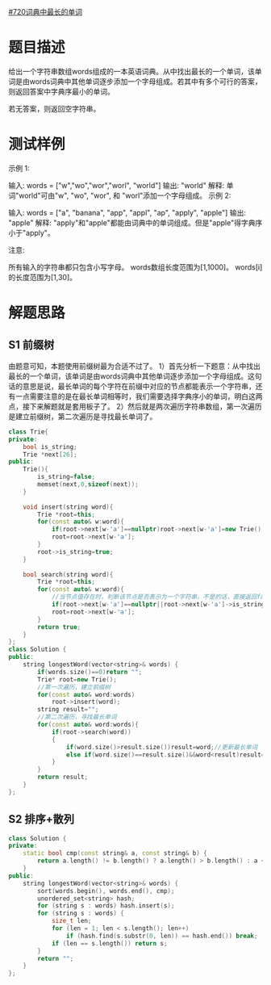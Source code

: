 [#720词典中最长的单词](https://leetcode-cn.com/problems/longest-word-in-dictionary/)
# 题目描述
给出一个字符串数组words组成的一本英语词典。从中找出最长的一个单词，该单词是由words词典中其他单词逐步添加一个字母组成。若其中有多个可行的答案，则返回答案中字典序最小的单词。

若无答案，则返回空字符串。

# 测试样例
示例 1:

输入: 
words = ["w","wo","wor","worl", "world"]
输出: "world"
解释: 
单词"world"可由"w", "wo", "wor", 和 "worl"添加一个字母组成。
示例 2:

输入: 
words = ["a", "banana", "app", "appl", "ap", "apply", "apple"]
输出: "apple"
解释: 
"apply"和"apple"都能由词典中的单词组成。但是"apple"得字典序小于"apply"。

注意:

所有输入的字符串都只包含小写字母。
words数组长度范围为[1,1000]。
words[i]的长度范围为[1,30]。

# 解题思路
## S1 前缀树
由题意可知，本题使用前缀树最为合适不过了。
1）首先分析一下题意：从中找出最长的一个单词，该单词是由words词典中其他单词逐步添加一个字母组成。这句话的意思是说，最长单词的每个字符在前缀中对应的节点都能表示一个字符串，还有一点需要注意的是在最长单词相等时，我们需要选择字典序小的单词，明白这两点，接下来解题就是套用板子了。
2）然后就是两次遍历字符串数组，第一次遍历是建立前缀树，第二次遍历是寻找最长单词了。
```c++
class Trie{
private:
    bool is_string;
    Trie *next[26];
public:
    Trie(){
        is_string=false;
        memset(next,0,sizeof(next));
    }
    
    void insert(string word){
        Trie *root=this;
        for(const auto& w:word){
            if(root->next[w-'a']==nullptr)root->next[w-'a']=new Trie();
            root=root->next[w-'a'];
        }
        root->is_string=true;
    }
    
    bool search(string word){
        Trie *root=this;
        for(const auto& w:word){
            //当节点值存在时，判断该节点是否表示为一个字符串，不是的话，直接返回false,否则继续循环;当节点值不存在时直接返回false
            if(root->next[w-'a']==nullptr||root->next[w-'a']->is_string==false)return false;
            root=root->next[w-'a'];
        }
        return true;
    }
};
class Solution {
public:
    string longestWord(vector<string>& words) {
        if(words.size()==0)return "";
        Trie* root=new Trie();
        //第一次遍历，建立前缀树
        for(const auto& word:words)
            root->insert(word);
        string result="";
        //第二次遍历，寻找最长单词
        for(const auto& word:words){
            if(root->search(word))
            {
                if(word.size()>result.size())result=word;//更新最长单词
                else if(word.size()==result.size()&&word<result)result=word;//长度相等的单词，取字典序小的单词
            }    
        }
        return result;
    }
};
```
## S2 排序+散列
```c++
class Solution {
private:
    static bool cmp(const string& a, const string& b) {
        return a.length() != b.length() ? a.length() > b.length() : a < b;
    }
public:
    string longestWord(vector<string>& words) {
        sort(words.begin(), words.end(), cmp);
        unordered_set<string> hash;
        for (string s : words) hash.insert(s);
        for (string s : words) {
            size_t len;
            for (len = 1; len < s.length(); len++)
                if (hash.find(s.substr(0, len)) == hash.end()) break;
            if (len == s.length()) return s;
        }
        return "";
    }
};
```